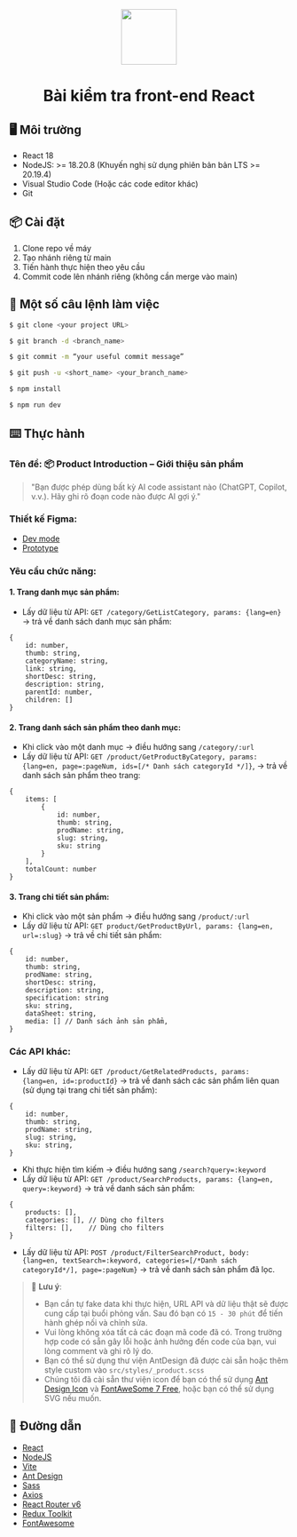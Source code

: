 <div align="center"><a name="readme-top"></a>

<img height="100" src="https://anphatholdings.vn/wp-content/uploads/2019/12/Logo-An-Phat.png">

<h1>Bài kiểm tra front-end React</h1>
</div>

## 🖥 Môi trường

- React 18
- NodeJS: >= 18.20.8 (Khuyến nghị sử dụng phiên bản bản LTS >= 20.19.4)
- Visual Studio Code (Hoặc các code editor khác)
- Git

## 📦 Cài đặt

1. Clone repo về máy
2. Tạo nhánh riêng từ main
3. Tiến hành thực hiện theo yêu cầu
4. Commit code lên nhánh riêng (không cần merge vào main)

## 🔨 Một số câu lệnh làm việc

```bash
$ git clone <your project URL>
```

```bash
$ git branch -d <branch_name>
```

```bash
$ git commit -m “your useful commit message”
```

```bash
$ git push -u <short_name> <your_branch_name>
```

```bash
$ npm install
```

```bash
$ npm run dev
```

## ⌨️ Thực hành

### Tên đề: 📦 Product Introduction – Giới thiệu sản phẩm

> "Bạn được phép dùng bất kỳ AI code assistant nào (ChatGPT, Copilot, v.v.). Hãy ghi rõ đoạn code nào được AI gợi ý."

### Thiết kế Figma:

- [Dev mode](https://www.figma.com/design/IySGuTvZnBSJT5FA5RLceI/Product-Introduction?node-id=0-1&m=dev&t=EQ48VlCkYx6SsaFc-1)
- [Prototype](https://www.figma.com/proto/IySGuTvZnBSJT5FA5RLceI/Product-Introduction?node-id=1-4&p=f&t=aDYAKcnJa9Obj4fA-1&scaling=min-zoom&content-scaling=fixed&page-id=0%3A1&starting-point-node-id=1%3A4)

### Yêu cầu chức năng:

#### 1. Trang danh mục sản phẩm:

- Lấy dữ liệu từ API: `GET /category/GetListCategory, params: {lang=en}` → trả về danh sách danh mục sản phẩm:

```
{
    id: number,
    thumb: string,
    categoryName: string,
    link: string,
    shortDesc: string,
    description: string,
    parentId: number,
    children: []
}
```

#### 2. Trang danh sách sản phẩm theo danh mục:

- Khi click vào một danh mục → điều hướng sang `/category/:url`
- Lấy dữ liệu từ API: `GET /product/GetProductByCategory, params: {lang=en, page=:pageNum, ids=[/* Danh sách categoryId */]}`, → trả về danh sách sản phẩm theo trang:

```
{
    items: [
        {
            id: number,
            thumb: string,
            prodName: string,
            slug: string,
            sku: string
        }
    ],
    totalCount: number
}
```

#### 3. Trang chi tiết sản phẩm:

- Khi click vào một sản phẩm → điều hướng sang `/product/:url`
- Lấy dữ liệu từ API: `GET product/GetProductByUrl, params: {lang=en, url=:slug}` → trả về chi tiết sản phẩm:

```
{
    id: number,
    thumb: string,
    prodName: string,
    shortDesc: string,
    description: string,
    specification: string
    sku: string,
    dataSheet: string,
    media: [] // Danh sách ảnh sản phẩm,
}
```

### Các API khác:

- Lấy dữ liệu từ API: `GET /product/GetRelatedProducts, params: {lang=en, id=:productId}` → trả về danh sách các sản phẩm liên quan (sử dụng tại trang chi tiết sản phẩm):

```
{
    id: number,
    thumb: string,
    prodName: string,
    slug: string,
    sku: string,
}
```

- Khi thực hiện tìm kiếm → điều hướng sang `/search?query=:keyword`
- Lấy dữ liệu từ API: `GET /product/SearchProducts, params: {lang=en, query=:keyword}` → trả về danh sách sản phẩm:

```
{
    products: [],
    categories: [], // Dùng cho filters
    filters: [],    // Dùng cho filters
}
```

- Lấy dữ liệu từ API: `POST /product/FilterSearchProduct, body: {lang=en, textSearch=:keyword, categories=[/*Danh sách categoryId*/], page=:pageNum}` → trả về danh sách sản phẩm đã lọc.

> 🔸 **Lưu ý**:
>
> - Bạn cần tự fake data khi thực hiện, URL API và dữ liệu thật sẽ được cung cấp tại buổi phỏng vấn. Sau đó bạn có `15 - 30 phút` để tiến hành ghép nối và chỉnh sửa.
> - Vui lòng không xóa tất cả các đoạn mã code đã có. Trong trường hợp code có sẵn gây lỗi hoặc ảnh hưởng đến code của bạn, vui lòng comment và ghi rõ lý do.
> - Bạn có thể sử dụng thư viện AntDesign đã được cài sẵn hoặc thêm style custom vào `src/styles/_product.scss`
> - Chúng tôi đã cài sẵn thư viện icon để bạn có thể sử dụng [Ant Design Icon](https://ant.design/components/icon) và [FontAweSome 7 Free](https://fontawesome.com/icons), hoặc bạn có thể sử dụng SVG nếu muốn.

## 🔗 Đường dẫn

- [React](https://react.dev/)
- [NodeJS](https://nodejs.org/en/download)
- [Vite](https://vite.dev/)
- [Ant Design](https://ant.design/)
- [Sass](https://sass-lang.com/)
- [Axios](https://axios-http.com/docs/intro)
- [React Router v6](https://reactrouter.com/6.30.1)
- [Redux Toolkit](https://redux-toolkit.js.org/introduction/getting-started)
- [FontAwesome](https://docs.fontawesome.com/web/use-with/react)
